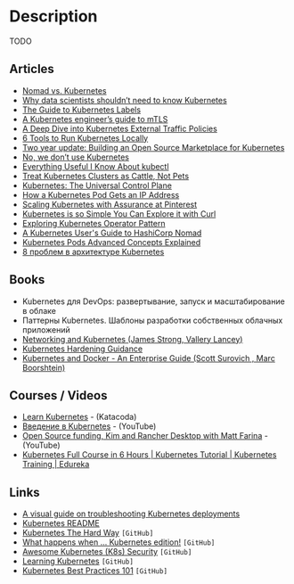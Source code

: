 # Description

TODO


## Articles

- [Nomad vs. Kubernetes](https://www.nomadproject.io/docs/nomad-vs-kubernetes)
- [Why data scientists shouldn’t need to know Kubernetes](https://huyenchip.com/2021/09/13/data-science-infrastructure.html)
- [The Guide to Kubernetes Labels](https://blog.kubecost.com/blog/kubernetes-labels/)
- [A Kubernetes engineer’s guide to mTLS](https://buoyant.io/mtls-guide/)
- [A Deep Dive into Kubernetes External Traffic Policies](https://www.asykim.com/blog/deep-dive-into-kubernetes-external-traffic-policies)
- [6 Tools to Run Kubernetes Locally](https://yankee.dev/6-tools-to-run-kubernetes-locally)
- [Two year update: Building an Open Source Marketplace for Kubernetes](https://blog.alexellis.io/kubernetes-marketplace-two-year-update/)
- [No, we don’t use Kubernetes](https://ably.com/blog/no-we-dont-use-kubernetes)
- [Everything Useful I Know About kubectl](https://www.atomiccommits.io/everything-useful-i-know-about-kubectl/)
- [Treat Kubernetes Clusters as Cattle, Not Pets](https://zitadel.ch/blog/treat-clusters-as-cattle/)
- [Kubernetes: The Universal Control Plane](https://blog.cedriccharly.com/post/20200426-kubernetes-the-universal-control-plane/)
- [How a Kubernetes Pod Gets an IP Address](https://ronaknathani.com/blog/2020/08/how-a-kubernetes-pod-gets-an-ip-address/)
- [Scaling Kubernetes with Assurance at Pinterest](https://medium.com/pinterest-engineering/scaling-kubernetes-with-assurance-at-pinterest-a23f821168da)
- [Kubernetes is so Simple You Can Explore it with Curl](https://blog.tilt.dev/2021/03/18/kubernetes-is-so-simple.html)
- [Exploring Kubernetes Operator Pattern](https://iximiuz.com/en/posts/kubernetes-operator-pattern/)
- [A Kubernetes User's Guide to HashiCorp Nomad](https://www.hashicorp.com/blog/a-kubernetes-user-s-guide-to-hashicorp-nomad)
- [Kubernetes Pods Advanced Concepts Explained](https://releasehub.com/blog/kubernetes-pods-advanced-concepts-explained)
- [8 проблем в архитектуре Kubernetes](https://habr.com/ru/post/585164/)


## Books

- Kubernetes для DevOps: развертывание, запуск и масштабирование в облаке
- Паттерны Kubernetes. Шаблоны разработки собственных облачных приложений
- [Networking and Kubernetes (James Strong, Vallery Lancey)](https://www.oreilly.com/library/view/networking-and-kubernetes/9781492081647/)
- [Kubernetes Hardening Guidance](https://media.defense.gov/2021/Aug/03/2002820425/-1/-1/1/CTR_KUBERNETES%20HARDENING%20GUIDANCE.PDF)
- [Kubernetes and Docker - An Enterprise Guide (Scott Surovich , Marc Boorshtein)](https://www.packtpub.com/product/kubernetes-and-docker-an-enterprise-guide/9781839213403)


## Courses / Videos

- [Learn Kubernetes](https://www.katacoda.com/courses/kubernetes) - (Katacoda)
- [Введение в Kubernetes](https://youtu.be/L3tgJXsMUTU) - (YouTube)
- [Open Source funding, Kim and Rancher Desktop with Matt Farina](https://youtu.be/l9j45bvv7Rk) - (YouTube)
- [Kubernetes Full Course in 6 Hours | Kubernetes Tutorial | Kubernetes Training | Edureka](https://youtu.be/YXfLAWGTI38)


## Links

- [A visual guide on troubleshooting Kubernetes deployments](https://learnk8s.io/troubleshooting-deployments)
- [Kubernetes README](https://kubernetesreadme.com/)
- [Kubernetes The Hard Way](https://github.com/kelseyhightower/kubernetes-the-hard-way) `[GitHub]`
- [What happens when ... Kubernetes edition!](https://github.com/jamiehannaford/what-happens-when-k8s) `[GitHub]`
- [Awesome Kubernetes (K8s) Security](https://github.com/magnologan/awesome-k8s-security) `[GitHub]`
- [Learning Kubernetes](https://github.com/codeaprendiz/kubernetes-kitchen) `[GitHub]`
- [Kubernetes Best Practices 101](https://github.com/diegolnasc/kubernetes-best-practices) `[GitHub]`

